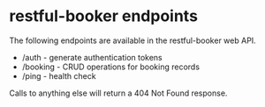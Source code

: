 # restful-booker endpoints

The following endpoints are available in the restful-booker web API.

- /auth     - generate authentication tokens
- /booking  - CRUD operations for booking records
- /ping     - health check
                        
Calls to anything else will return a 404 Not Found response.
